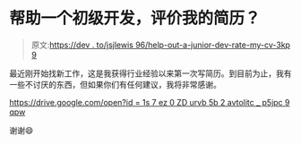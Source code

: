 # 帮助一个初级开发，评价我的简历？

> 原文:[https://dev . to/jsjlewis 96/help-out-a-junior-dev-rate-my-cv-3kp 9](https://dev.to/jsjlewis96/help-out-a-junior-dev-rate-my-cv-3kp9)

最近刚开始找新工作，这是我获得行业经验以来第一次写简历。到目前为止，我有一些不讨厌的东西，但如果你们有任何建议，我将非常感谢。

[https://drive.google.com/open?id = 1s 7 ez 0 ZD urvb 5b 2 avtolitc _ p5jpc 9 qpw](https://drive.google.com/open?id=1S7EZ0ZDURVB5b2aVtoLItc_P5JPC9qPw)

谢谢😄